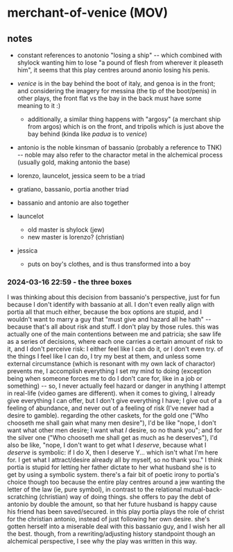 # merchant-of-venice (MOV)
## notes
- constant references to anotonio "losing a ship" -- which combined with shylock wanting him to lose "a pound of flesh from wherever it pleaseth him", it seems that this play centres around anonio losing his penis.
- *venice* is in the bay behind the boot of italy, and genoa is in the front; and considering the imagery for messina (the tip of the boot/penis) in other plays, the front flat vs the bay in the back must have some meaning to it :)
	- additionally, a similar thing happens with "argosy" (a merchant ship from argos) which is on the front, and tripolis which is just above the bay behind (kinda like *padua* is to *venice*)
- antonio is the noble kinsman of bassanio (probably a reference to TNK) -- noble may also refer to the charactor metal in the alchemical process (usually gold, making antonio the base)
- lorenzo, launcelot, jessica seem to be a triad
- gratiano, bassanio, portia another triad
- bassanio and antonio are also together

- launcelot
	- old master is shylock (jew)
	- new master is lorenzo? (christian)

- jessica
	- puts on boy's clothes, and is thus transformed into a boy

### 2024-03-16 22:59 - the three boxes

I was thinking about this decision from bassanio's perspective, just for fun because I don't identify with bassanio at all. I don't even really align with portia all that much either, because the box options are stupid, and I wouldn't want to marry a guy that "must give and hazard all he hath" -- because that's all about risk and stuff. I don't play by those rules. this was actually one of the main contentions between me and patricia; she saw life as a series of decisions, where each one carries a certain amount of risk to it, and I don't perceive risk: I either feel like I can do it, or I don't even try. of the things I feel like I can do, I try my best at them, and unless some external circumstance (which is resonant with my own lack of charactor) prevents me, I accomplish everything I set my mind to doing (exception being when someone forces me to do I don't care for, like in a job or something) -- so, I never actually feel hazard or danger in anything I attempt in real-life (video games are different). when it comes to giving, I already give everything I can offer, but I don't give everything I have; I give out of a feeling of abundance, and never out of a feeling of risk (I've never had a desire to gamble). regarding the other caskets, for the gold one ("Who chooseth me shall gain what many men desire"), I'd be like "nope, I don't want what other men desire; I want what *I* desire, so no thank you"; and for the silver one ("Who chooseth me shall get as much as he deserves"), I'd also be like, "nope, I don't want to get what I *deserve*, because what I *deserve* is symbolic: if I do X, then I deserve Y... which isn't what I'm here for. I get what I attract/desire already all by myself, so no thank you."
I think portia is stupid for letting her father dictate to her what husband she is to get by using a symbolic system. there's a fair bit of poetic irony to portia's choice though too because the entire play centres around a jew wanting the letter of the law (ie, pure symbol), in contrast to the relational mutual-back-scratching (christian) way of doing things. she offers to pay the debt of antonio by double the amount, so that her future husband is happy cause his friend has been saved/secured. in this play portia plays the role of christ for the christian antonio, instead of just following her own desire. she's gotten herself into a miserable deal with this bassanio guy, and I wish her all the best. though, from a rewriting/adjusting history standpoint though an alchemical perspective, I see why the play was written in this way.
